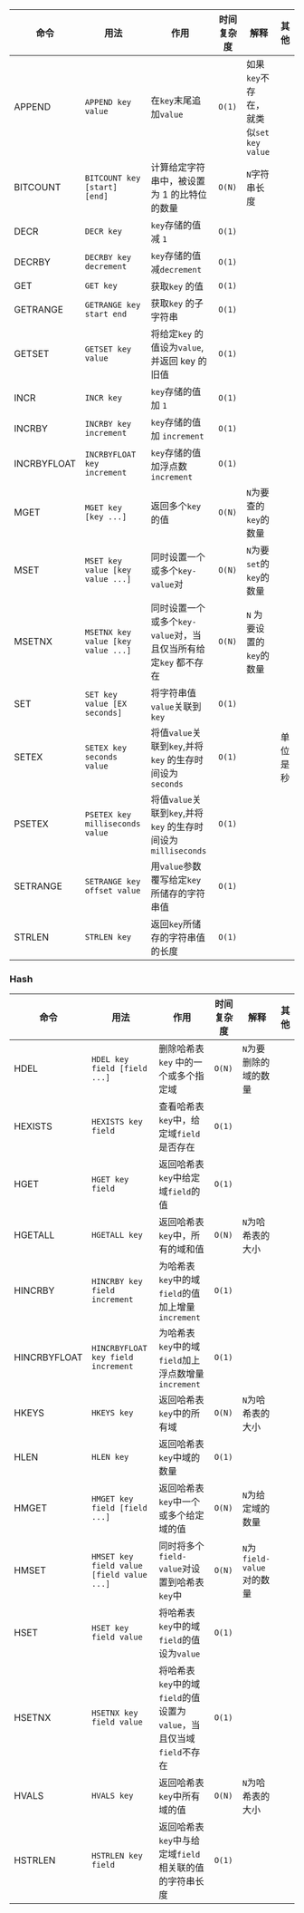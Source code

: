 | 命令        | 用法                               | 作用                                                         | 时间复杂度 | 解释                                   | 其他     |
| ----------- | ---------------------------------- | ------------------------------------------------------------ | ---------- | -------------------------------------- | -------- |
| APPEND      | `APPEND key value`                 | 在`key`末尾追加`value`                                       | `O(1)`     | 如果`key`不存在，就类似`set key value` |          |
| BITCOUNT    | `BITCOUNT key [start] [end]`       | 计算给定字符串中，被设置为 1 的比特位的数量                  | `O(N)`     | `N`字符串长度                          |          |
| DECR        | `DECR key`                         | `key`存储的值减 `1`                                          | `O(1)`     |                                        |          |
| DECRBY      | `DECRBY key decrement`             | `key`存储的值减`decrement`                                   | `O(1)`     |                                        |          |
| GET         | `GET key`                          | 获取`key` 的值                                               | `O(1)`     |                                        |          |
| GETRANGE    | `GETRANGE key start end`           | 获取`key` 的子字符串                                         | `O(1)`     |                                        |          |
| GETSET      | `GETSET key value`                 | 将给定`key` 的值设为`value`,并返回 key 的旧值                | `O(1)`     |                                        |          |
| INCR        | `INCR key`                         | `key`存储的值加 `1`                                          | `O(1)`     |                                        |          |
| INCRBY      | `INCRBY key increment`             | `key`存储的值加 `increment`                                  | `O(1)`     |                                        |          |
| INCRBYFLOAT | `INCRBYFLOAT key increment`        | `key`存储的值加浮点数`increment`                             | `O(1)`     |                                        |          |
| MGET        | `MGET key [key ...]`               | 返回多个`key` 的值                                           | `O(N)`     | `N`为要查的`key`的数量                 |          |
| MSET        | `MSET key value [key value ...]`   | 同时设置一个或多个`key-value`对                              | `O(N)`     | `N`为要`set`的`key`的数量              |          |
| MSETNX      | `MSETNX key value [key value ...]` | 同时设置一个或多个`key-value`对，当且仅当所有给定`key` 都不存在 | `O(N)`     | `N` 为要设置的`key`的数量              |          |
| SET         | `SET key value [EX seconds]`       | 将字符串值`value`关联到`key`                                 | `O(1)`     |                                        |          |
| SETEX       | `SETEX key seconds value`          | 将值`value`关联到`key`,并将`key` 的生存时间设为`seconds`     | `O(1)`     |                                        | 单位是秒 |
| PSETEX      | `PSETEX key milliseconds value`    | 将值`value`关联到`key`,并将`key` 的生存时间设为`milliseconds` | `O(1)`     |                                        |          |
| SETRANGE    | `SETRANGE key offset value`        | 用`value`参数覆写给定`key`所储存的字符串值                   | `O(1)`     |                                        |          |
| STRLEN      | `STRLEN key`                       | 返回`key`所储存的字符串值的长度                              | `O(1)`     |                                        |          |

### Hash

| 命令         | 用法                                      | 作用                                                         | 时间复杂度 | 解释                       | 其他 |
| ------------ | ----------------------------------------- | ------------------------------------------------------------ | ---------- | -------------------------- | ---- |
| HDEL         | `HDEL key field [field ...]`              | 删除哈希表`key` 中的一个或多个指定域                         | `O(N)`     | `N`为要删除的域的数量      |      |
| HEXISTS      | `HEXISTS key field`                       | 查看哈希表`key`中，给定域`field`是否存在                     | `O(1)`     |                            |      |
| HGET         | `HGET key field`                          | 返回哈希表`key`中给定域`field`的值                           | `O(1)`     |                            |      |
| HGETALL      | `HGETALL key`                             | 返回哈希表`key`中，所有的域和值                              | `O(N)`     | `N`为哈希表的大小          |      |
| HINCRBY      | `HINCRBY key field increment`             | 为哈希表`key`中的域`field`的值加上增量`increment`            | `O(1)`     |                            |      |
| HINCRBYFLOAT | `HINCRBYFLOAT key field increment`        | 为哈希表`key`中的域`field`加上浮点数增量`increment`          | `O(1)`     |                            |      |
| HKEYS        | `HKEYS key`                               | 返回哈希表`key`中的所有域                                    | `O(N)`     | `N`为哈希表的大小          |      |
| HLEN         | `HLEN key`                                | 返回哈希表`key`中域的数量                                    | `O(1)`     |                            |      |
| HMGET        | `HMGET key field [field ...]`             | 返回哈希表`key`中一个或多个给定域的值                        | `O(N)`     | `N`为给定域的数量          |      |
| HMSET        | `HMSET key field value [field value ...]` | 同时将多个`field-value`对设置到哈希表`key`中                 | `O(N)`     | `N`为`field-value`对的数量 |      |
| HSET         | `HSET key field value`                    | 将哈希表`key`中的域`field`的值设为`value`                    | `O(1)`     |                            |      |
| HSETNX       | `HSETNX key field value`                  | 将哈希表`key`中的域`field`的值设置为`value`，当且仅当域`field`不存在 | `O(1)`     |                            |      |
| HVALS        | `HVALS key`                               | 返回哈希表`key`中所有域的值                                  | `O(N)`     | `N`为哈希表的大小          |      |
| HSTRLEN      | `HSTRLEN key field`                       | 返回哈希表`key`中与给定域`field`相关联的值的字符串长度       | `O(1)`     |                            |      |
